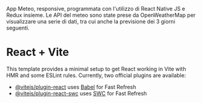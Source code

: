 
App Meteo, responsive, programmata con l'utilizzo di React Native JS e Redux insieme. 
Le API del meteo sono state prese da OpenWeatherMap per visualizzare una serie di dati, tra cui anche la previsione dei 3 giorni seguenti. 




# React + Vite

This template provides a minimal setup to get React working in Vite with HMR and some ESLint rules.
Currently, two official plugins are available:

- [@vitejs/plugin-react](https://github.com/vitejs/vite-plugin-react/blob/main/packages/plugin-react/README.md) uses [Babel](https://babeljs.io/) for Fast Refresh
- [@vitejs/plugin-react-swc](https://github.com/vitejs/vite-plugin-react-swc) uses [SWC](https://swc.rs/) for Fast Refresh
